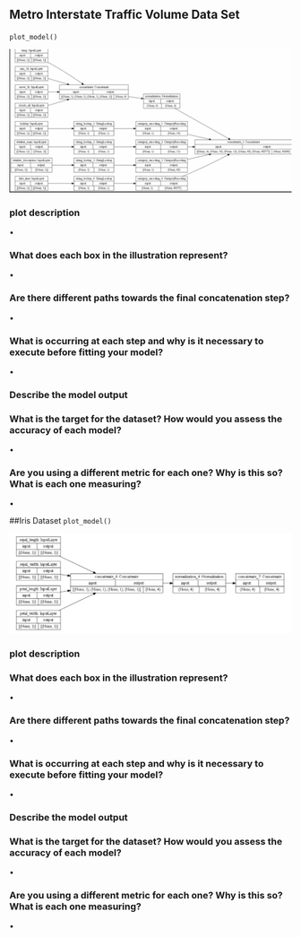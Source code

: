 ## Metro Interstate Traffic Volume Data Set
`plot_model()`

![img_33.png](img_33.png)

### plot description

•

### What does each box in the illustration represent?

•

### Are there different paths towards the final concatenation step?

•

### What is occurring at each step and why is it necessary to execute before fitting your model?

•

### Describe the model output



### What is the target for the dataset? How would you assess the accuracy of each model?

•

### Are you using a different metric for each one? Why is this so? What is each one measuring?

•

##Iris Dataset
`plot_model()`

![img_34.png](img_34.png)
### plot description



### What does each box in the illustration represent?

•

### Are there different paths towards the final concatenation step?

•

### What is occurring at each step and why is it necessary to execute before fitting your model?

•

### Describe the model output



### What is the target for the dataset? How would you assess the accuracy of each model?

•

### Are you using a different metric for each one? Why is this so? What is each one measuring?

•

